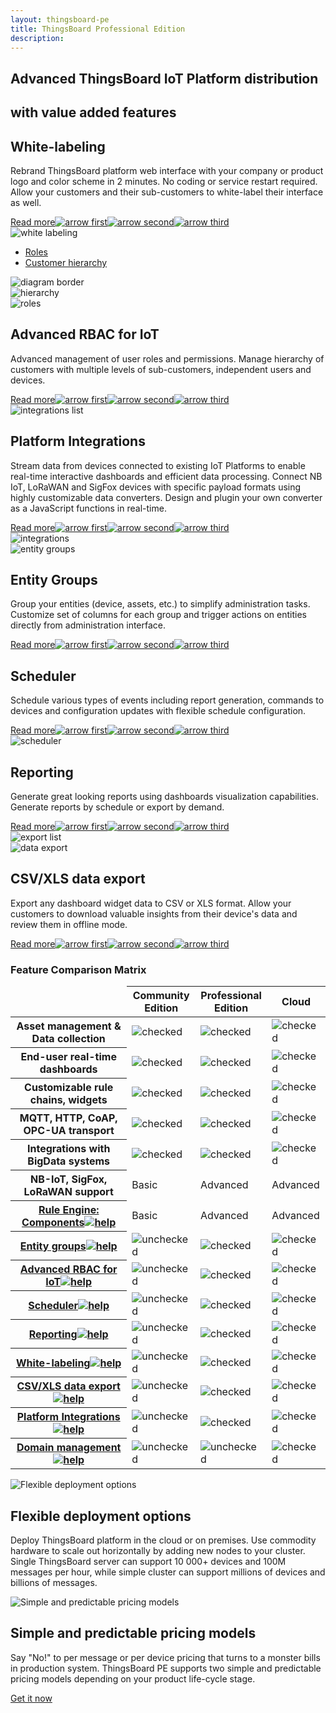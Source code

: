 ```yaml
---
layout: thingsboard-pe
title: ThingsBoard Professional Edition
description: 
---
```


<section id="tb-customers">
	<main>
		<a href="/industries/telecom/#tmobile"><object data="https://img.thingsboard.io/customers/clear/t-mobile.svg"></object></a>
		<a href="https://www.bosch.com/"><object data="https://img.thingsboard.io/customers/clear/bosch.svg"></object></a>
		<a href="https://www.prosegur.com/"><object data="https://img.thingsboard.io/customers/clear/prosegur.svg"></object></a>
		<a href="http://www.engie.sk/en/kontakt"><object data="https://img.thingsboard.io/customers/clear/engie.svg"></object></a>
		<a href="/industries/smart-energy/#circutor"><object data="https://img.thingsboard.io/customers/clear/circutor.svg"></object></a>
		<a href="/industries/telecom/#tektelic"><object data="https://img.thingsboard.io/customers/clear/tektelic.svg"></object></a>
	</main>
</section>

<section id="intro">
	<main>
		<h1>Advanced ThingsBoard IoT Platform distribution</h1>
		<h2 class="clari">with value added features</h2>
	</main>
</section>

<section id="labeling">
	<main>
		<div id="features-top">
            <div id="background" >
                <div class="main1"></div><div class="small1"></div><div class="small2"></div><div class="small3"></div>
            </div>
		    <div class="block">
                <div class="feature-des">
                <h2>White-labeling</h2>
                <p>Rebrand ThingsBoard platform web interface with your company or product logo and color scheme in 2 minutes. No coding or service restart required. Allow your customers and their sub-customers to white-label their interface as well.</p>
                <a id="read-more-button" href="/docs/user-guide/white-labeling/">Read more<img class="arrow first" src="https://img.thingsboard.io/pe/read-more-arrow.svg" alt="arrow first"><img class="arrow second" src="https://img.thingsboard.io/pe/read-more-arrow.svg" alt="arrow second"><img class="arrow third" src="https://img.thingsboard.io/pe/read-more-arrow.svg" alt="arrow third"></a>
                </div>
                <img class="preview" src="https://img.thingsboard.io/pe/white-labeling.svg" alt="white labeling">
		    </div>
            <div class="block">
                <div id="diagram" class="feature-des preview">
                    <ul>
                        <li id="menu-item-roles" class="menu-item">
                            <a href="javascript:void(0);" onClick="activatePricingSection('roles')">Roles</a>
                        </li>
                        <li id="menu-item-hierarchy" class="menu-item">
                            <a href="javascript:void(0);" onClick="activatePricingSection('hierarchy')">Customer hierarchy</a>
                        </li>
                    </ul>
                    <img class="diagram-border" src="https://img.thingsboard.io/pe/diagram-border.svg" alt="diagram border">
                    <div id="hierarchy" class="diagram-content">
                        <img src="https://img.thingsboard.io/pe/hierarchy.svg" alt="hierarchy">
                    </div>
                    <div id="roles" class="diagram-content">
                        <img src="https://img.thingsboard.io/pe/roles.svg" alt="roles">
                    </div>
                </div>
                <div class="feature-des"><h2>Advanced RBAC for IoT</h2>
                <p>Advanced management of user roles and permissions. Manage hierarchy of customers with multiple levels of sub-customers, independent users and devices.</p>
                <a id="read-more-button" href="/docs/user-guide/rbac/">Read more<img class="arrow first" src="https://img.thingsboard.io/pe/read-more-arrow.svg" alt="arrow first"><img class="arrow second" src="https://img.thingsboard.io/pe/read-more-arrow.svg" alt="arrow second"><img class="arrow third" src="https://img.thingsboard.io/pe/read-more-arrow.svg" alt="arrow third"></a>
                </div>
            </div>
		</div>
	</main>
</section>

<section id="integration">
	<main>
		<div id="features-top">
            <div id="lists" >
                <img class="integrations-list" src="https://img.thingsboard.io/pe/integrations-list.svg" alt="integrations list">
            </div>
            <div id="background" >
                <div class="main2"></div><div class="small4"></div><div class="small5"></div>
            </div>
		    <div class="block dark">
                <div class="feature-des"><h2>Platform Integrations</h2>
                <p>Stream data from devices connected to existing IoT Platforms to enable real-time interactive dashboards and efficient data processing. Connect NB IoT, LoRaWAN and SigFox devices with specific payload formats using highly customizable data converters. Design and plugin your own converter as a JavaScript functions in real-time.</p>
                <a id="read-more-button" href="/docs/user-guide/integrations/">Read more<img class="arrow first" src="https://img.thingsboard.io/pe/read-more-arrow.svg" alt="arrow first"><img class="arrow second" src="https://img.thingsboard.io/pe/read-more-arrow.svg" alt="arrow second"><img class="arrow third" src="https://img.thingsboard.io/pe/read-more-arrow.svg" alt="arrow third"></a>
                </div>
                <img class="preview" src="https://img.thingsboard.io/pe/integrations.svg" alt="integrations">
            </div>
            <div class="block">
                <img class="preview" src="https://img.thingsboard.io/pe/entity-groups.svg" alt="entity groups">
                <div class="feature-des"><h2>Entity Groups</h2>
                <p>Group your entities (device, assets, etc.) to simplify administration tasks. Customize set of columns for each group and trigger actions on entities directly from administration interface.</p>
                <a id="read-more-button" href="/docs/user-guide/groups/">Read more<img class="arrow first" src="https://img.thingsboard.io/pe/read-more-arrow.svg" alt="arrow first"><img class="arrow second" src="https://img.thingsboard.io/pe/read-more-arrow.svg" alt="arrow second"><img class="arrow third" src="https://img.thingsboard.io/pe/read-more-arrow.svg" alt="arrow third"></a>
                </div>
            </div>
		</div>
	</main>
</section>

<section id="scheduler">
	<main>
		<div id="features-top">
            <div id="background" >
                <div class="main3"></div><div class="small6"></div><div class="small7"></div><div class="small8"></div>
            </div>
            <div class="block double">
                <div class="left-textblock feature-des"><h2>Scheduler</h2>
                <p>Schedule various types of events including report generation, commands to devices and configuration updates with flexible schedule configuration.</p>
                <a id="read-more-button" href="/docs/user-guide/scheduler/">Read more<img class="arrow first" src="https://img.thingsboard.io/pe/read-more-arrow.svg" alt="arrow first"><img class="arrow second" src="https://img.thingsboard.io/pe/read-more-arrow.svg" alt="arrow second"><img class="arrow third" src="https://img.thingsboard.io/pe/read-more-arrow.svg" alt="arrow third"></a>
                </div>
                <img class="preview" src="https://img.thingsboard.io/pe/scheduler.svg" alt="scheduler">
                <div class="right-textblock feature-des"><h2>Reporting</h2>
                <p>Generate great looking reports using dashboards visualization capabilities. Generate reports by schedule or export by demand.</p>
                <a id="read-more-button" href="/docs/user-guide/reporting/">Read more<img class="arrow first" src="https://img.thingsboard.io/pe/read-more-arrow.svg" alt="arrow first"><img class="arrow second" src="https://img.thingsboard.io/pe/read-more-arrow.svg" alt="arrow second"><img class="arrow third" src="https://img.thingsboard.io/pe/read-more-arrow.svg" alt="arrow third"></a>
                </div>
            </div>
		</div>
	</main>
</section>

<section id="export">
	<main>
		<div id="features-top">
            <div id="lists" >
                <img class="export-list" src="https://img.thingsboard.io/pe/export-list.svg" alt="export list">
            </div>
            <div id="background" >
                <div class="bottom"></div><div class="small9"></div>
            </div>
            <div class="block end">
                <img class="preview" src="https://img.thingsboard.io/pe/data-export.svg" alt="data export">
                <div class="feature-des"><h2>CSV/XLS data export</h2>
                <p>Export any dashboard widget data to CSV or XLS format. Allow your customers to download valuable insights from their device's data and review them in offline mode.</p>
                <a id="read-more-button" href="/docs/user-guide/csv-xls-data-export/">Read more<img class="arrow first" src="https://img.thingsboard.io/pe/read-more-arrow.svg" alt="arrow first"><img class="arrow second" src="https://img.thingsboard.io/pe/read-more-arrow.svg" alt="arrow second"><img class="arrow third" src="https://img.thingsboard.io/pe/read-more-arrow.svg" alt="arrow third"></a>
                </div>
            </div>
		</div>
	</main>
</section>

<section id="matrix">
	<main>
    <div id="backg-matrix">
    <div class="community"><div class="coln"><div class="head"></div></div></div>
    <div class="prof"><div class="coln"><div class="head"></div></div></div>
    <div class="cloud"><div class="coln"><div class="head"></div></div></div>
    </div>
	<h3>Feature Comparison Matrix</h3>
	<table>
            <thead>
                <tr>
                    <td></td>
                    <th>Community<br>Edition</th>
                    <th>Professional<br>Edition</th>
                    <th>Cloud</th>
                </tr>
            </thead>
            <tbody>
                <tr>
                    <th>Asset management & Data collection</th>
                    <td><img src="https://img.thingsboard.io/pe/checked.svg" alt="checked"></td>
                    <td><img src="https://img.thingsboard.io/pe/checked.svg" alt="checked"></td>
                    <td><img src="https://img.thingsboard.io/pe/checked.svg" alt="checked"></td>
                </tr>
                <tr>
                    <th>End-user real-time dashboards</th>
                    <td><img src="https://img.thingsboard.io/pe/checked.svg" alt="checked"></td>
                    <td><img src="https://img.thingsboard.io/pe/checked.svg" alt="checked"></td>
                    <td><img src="https://img.thingsboard.io/pe/checked.svg" alt="checked"></td>
                </tr>
                <tr>
                    <th>Customizable rule chains, widgets</th>
                    <td><img src="https://img.thingsboard.io/pe/checked.svg" alt="checked"></td>
                    <td><img src="https://img.thingsboard.io/pe/checked.svg" alt="checked"></td>
                    <td><img src="https://img.thingsboard.io/pe/checked.svg" alt="checked"></td>
                </tr>
                <tr>
                    <th>MQTT, HTTP, CoAP, OPC-UA transport</th>
                    <td><img src="https://img.thingsboard.io/pe/checked.svg" alt="checked"></td>
                    <td><img src="https://img.thingsboard.io/pe/checked.svg" alt="checked"></td>
                    <td><img src="https://img.thingsboard.io/pe/checked.svg" alt="checked"></td>
                </tr>
                <tr>
                    <th>Integrations with BigData systems</th>
                    <td><img src="https://img.thingsboard.io/pe/checked.svg" alt="checked"></td>
                    <td><img src="https://img.thingsboard.io/pe/checked.svg" alt="checked"></td>
                    <td><img src="https://img.thingsboard.io/pe/checked.svg" alt="checked"></td>
                </tr>
                <tr>
                    <th>NB-IoT, SigFox, LoRaWAN support</th>
                    <td>Basic</td>
                    <td>Advanced</td>
                    <td>Advanced</td>
                </tr>
                <tr>
                    <th><a href="/docs/user-guide/rule-engine-2-0/overview/">Rule Engine: Components<img src="https://img.thingsboard.io/pe/help-black18.svg" alt="help"></a></th>
                    <td>Basic</td>
                    <td>Advanced</td>
                    <td>Advanced</td>
                </tr>
                <tr>
                    <th><a href="/docs/user-guide/groups/">Entity groups<img src="https://img.thingsboard.io/pe/help-black18.svg" alt="help"></a></th>
                    <td><img src="https://img.thingsboard.io/pe/unchecked.svg" alt="unchecked"></td>
                    <td><img src="https://img.thingsboard.io/pe/checked.svg" alt="checked"></td>
                    <td><img src="https://img.thingsboard.io/pe/checked.svg" alt="checked"></td>
                </tr>
                <tr>
                    <th><a href="/docs/user-guide/rbac/">Advanced RBAC for IoT<img src="https://img.thingsboard.io/pe/help-black18.svg" alt="help"></a></th>
                    <td><img src="https://img.thingsboard.io/pe/unchecked.svg" alt="unchecked"></td>
                    <td><img src="https://img.thingsboard.io/pe/checked.svg" alt="checked"></td>
                    <td><img src="https://img.thingsboard.io/pe/checked.svg" alt="checked"></td>
                </tr>
                <tr>
                    <th><a href="/docs/user-guide/scheduler/">Scheduler<img src="https://img.thingsboard.io/pe/help-black18.svg" alt="help"></a></th>
                    <td><img src="https://img.thingsboard.io/pe/unchecked.svg" alt="unchecked"></td>
                    <td><img src="https://img.thingsboard.io/pe/checked.svg" alt="checked"></td>
                    <td><img src="https://img.thingsboard.io/pe/checked.svg" alt="checked"></td>
                </tr>
                <tr>
                    <th><a href="/docs/user-guide/reporting/">Reporting<img src="https://img.thingsboard.io/pe/help-black18.svg" alt="help"></a></th>
                    <td><img src="https://img.thingsboard.io/pe/unchecked.svg" alt="unchecked"></td>
                    <td><img src="https://img.thingsboard.io/pe/checked.svg" alt="checked"></td>
                    <td><img src="https://img.thingsboard.io/pe/checked.svg" alt="checked"></td>
                </tr>
                <tr>
                    <th><a href="/docs/user-guide/white-labeling/">White-labeling<img src="https://img.thingsboard.io/pe/help-black18.svg" alt="help"></a></th>
                    <td><img src="https://img.thingsboard.io/pe/unchecked.svg" alt="unchecked"></td>
                    <td><img src="https://img.thingsboard.io/pe/checked.svg" alt="checked"></td>
                    <td><img src="https://img.thingsboard.io/pe/checked.svg" alt="checked"></td>
                </tr>
                <tr>
                    <th><a href="/docs/user-guide/csv-xls-data-export/">CSV/XLS data export<img src="https://img.thingsboard.io/pe/help-black18.svg" alt="help"></a></th>
                    <td><img src="https://img.thingsboard.io/pe/unchecked.svg" alt="unchecked"></td>
                    <td><img src="https://img.thingsboard.io/pe/checked.svg" alt="checked"></td>
                    <td><img src="https://img.thingsboard.io/pe/checked.svg" alt="checked"></td>
                </tr>
                <tr>
                    <th><a href="/docs/user-guide/integrations/">Platform Integrations<img src="https://img.thingsboard.io/pe/help-black18.svg" alt="help"></a></th>
                    <td><img src="https://img.thingsboard.io/pe/unchecked.svg" alt="unchecked"></td>
                    <td><img src="https://img.thingsboard.io/pe/checked.svg" alt="checked"></td>
                    <td><img src="https://img.thingsboard.io/pe/checked.svg" alt="checked"></td>
                </tr>
                <tr>
                    <th><a href="/products/paas/domains/">Domain management<img src="https://img.thingsboard.io/pe/help-black18.svg" alt="help"></a></th>
                    <td><img src="https://img.thingsboard.io/pe/unchecked.svg" alt="unchecked"></td>
                    <td><img src="https://img.thingsboard.io/pe/unchecked.svg" alt="unchecked"></td>
                    <td><img src="https://img.thingsboard.io/pe/checked.svg" alt="checked"></td>
                </tr>
            </tbody>
    </table>
	</main>
</section>

<section id="features">
    <main>
        <div class="item">
            <img src="https://img.thingsboard.io/pe/cloud-premises.svg" alt="Flexible deployment options">
            <h2 class="in-the-passt-h1">Flexible deployment options</h2>
            <p>Deploy ThingsBoard platform in the cloud or on premises. Use commodity hardware to scale out horizontally by adding new nodes to your cluster. Single ThingsBoard server can support 10 000+ devices and 100M messages per hour, while simple cluster can support millions of devices and billions of messages.</p>
        </div>
        <div class="divider"></div>
        <div class="item">
            <img src="https://img.thingsboard.io/pe/pricing-models.svg" alt="Simple and predictable pricing models">
            <h2>Simple and predictable pricing models</h2>
            <p>Say "No!" to per message or per device pricing that turns to a monster bills in production system. ThingsBoard PE supports two simple and predictable pricing models depending on your product life-cycle stage.</p>
        </div>
	</main>
</section>

<section id="bottom">
<main>
<a href="/pricing/" class="try-pe">Get it now</a>
</main>
</section>

<script>
	inViewportDefer(function() {
		$("#install-cards main").inViewport(function(px){
			if(px >= 80) {
				$(this).addClass("animated zoomIn");
				return true;
			}
		});
	});

	jqueryDefer(function () {
		activatePricingSection('roles')
	})

	function activatePricingSection(sectionId) {
		$("li.menu-item").removeClass("active");
		$("li.menu-item#menu-item-"+sectionId).addClass("active");
		$("div.diagram-content").css("display", "none");
		$("div.diagram-content#"+sectionId).css("display", "block");
	}
</script>
